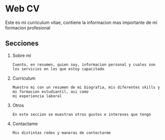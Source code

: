 # Web CV
Este es mi curriculum vitae, contiene la informacion mas importante de mi formacion profesional

## Secciones
<ol>
  <li>Sobre mí</li> 
  
  ```
Cuento, en resumen, quien soy, informacion personal y cuales son los servicios en los que estoy capacitado
  ```
  
  <li>Curriculum</li>
  
  ```
Muestro mi con un resumen de mi biografia, mis diferentes skills y mi formacion estudiantil, asi como 
mi experiencia laboral
  ```
  
  <li>Otros</li>  
  
  ```
En este seccion se muestran otros gustos e intereses que tengo
  ```
  
  <li>Contactame</li>
  
  ```
Mis distintas redes y maneras de contectarme
  ```
</ol>
  
